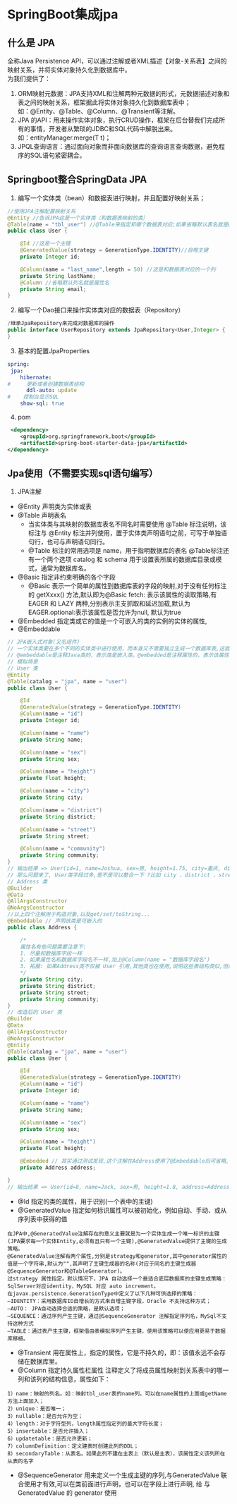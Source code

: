 # SpringBoot集成jpa
## 什么是 JPA
全称Java Persistence API，可以通过注解或者XML描述【对象-关系表】之间的映射关系，并将实体对象持久化到数据库中。  
为我们提供了：  
1. ORM映射元数据：JPA支持XML和注解两种元数据的形式，元数据描述对象和表之间的映射关系，框架据此将实体对象持久化到数据库表中；  
如：@Entity、@Table、@Column、@Transient等注解。
2. JPA 的API：用来操作实体对象，执行CRUD操作，框架在后台替我们完成所有的事情，开发者从繁琐的JDBC和SQL代码中解脱出来。  
如：entityManager.merge(T t)；
3. JPQL查询语言：通过面向对象而非面向数据库的查询语言查询数据，避免程序的SQL语句紧密耦合。
## Springboot整合SpringData JPA
1. 编写一个实体类（bean）和数据表进行映射，并且配置好映射关系；
```java
//使用JPA注解配置映射关系
@Entity //告诉JPA这是一个实体类（和数据表映射的类）
@Table(name = "tbl_user") //@Table来指定和哪个数据表对应;如果省略默认表名就是user；
public class User {

    @Id //这是一个主键
    @GeneratedValue(strategy = GenerationType.IDENTITY)//自增主键
    private Integer id;

    @Column(name = "last_name",length = 50) //这是和数据表对应的一个列
    private String lastName;
    @Column //省略默认列名就是属性名
    private String email;
}
```
2. 编写一个Dao接口来操作实体类对应的数据表（Repository）
```java
/继承JpaRepository来完成对数据库的操作
public interface UserRepository extends JpaRepository<User,Integer> {
}
```
3. 基本的配置JpaProperties
```yaml
spring:  
 jpa:
    hibernate:
#     更新或者创建数据表结构
      ddl-auto: update
#    控制台显示SQL
    show-sql: true
```
4. pom
```xml
 <dependency>
    <groupId>org.springframework.boot</groupId>
    <artifactId>spring-boot-starter-data-jpa</artifactId>
</dependency>
```
## Jpa使用（不需要实现sql语句编写）
1. JPA注解
* @Entity  声明类为实体或表
* @Table  声明表名
  * 当实体类与其映射的数据库表名不同名时需要使用 @Table 标注说明，该标注与 @Entity 标注并列使用，置于实体类声明语句之前，可写于单独语句行，也可与声明语句同行。
  * @Table 标注的常用选项是 name，用于指明数据库的表名 @Table标注还有一个两个选项 catalog 和 schema 用于设置表所属的数据库目录或模式，通常为数据库名。
* @Basic  指定非约束明确的各个字段
  * @Basic 表示一个简单的属性到数据库表的字段的映射,对于没有任何标注的 getXxxx() 方法,默认即为@Basic fetch: 表示该属性的读取策略,有 EAGER 和 LAZY 两种,分别表示主支抓取和延迟加载,默认为 EAGER.optional:表示该属性是否允许为null, 默认为true
* @Embedded  指定类或它的值是一个可嵌入的类的实例的实体的属性, 
* @Embeddable
```java
// JPA嵌入式对象(又名组件)
// 一个实体类要在多个不同的实体类中进行使用，而本身又不需要独立生成一个数据库表,这就是需要@Embedded、@Embeddable的时候了
// @embeddable是注释Java类的，表示类是嵌入类。@embedded是注释属性的，表示该属性的类是嵌入类。
// 模拟场景
// User 类
@Entity
@Table(catalog = "jpa", name = "user")
public class User {

    @Id
    @GeneratedValue(strategy = GenerationType.IDENTITY)
    @Column(name = "id")
    private Integer id;

    @Column(name = "name")
    private String name;

    @Column(name = "sex")
    private String sex;

    @Column(name = "height")
    private Float height;

    @Column(name = "city")
    private String city;

    @Column(name = "district")
    private String district;

    @Column(name = "street")
    private String street;

    @Column(name = "community")
    private String community;
}
// 输出结果 => User(id=1, name=Joshua, sex=男, height=1.75, city=重庆, district=璧山区, street=XX街道, community=XXX小区)
// 那么问题来了, User类字段过多,是不是可以整合一下 ?比如 city 、district 、street 、community这些字段，我们都可以整合为一个 Address 类,并通过@Embedded和@Embeddable注解进行关联
// Address 类
@Builder
@Data
@AllArgsConstructor
@NoArgsConstructor
//以上四个注解用于构造对象,以及get/set/toString...
@Embeddable // 声明该类是可嵌入的
public class Address {

    /*
    属性名有些问题需要注意下:
    1. 尽量和数据库字段一样
    2. 如果属性名和数据库字段名不一样,加上@Column(name = "数据库字段名")
    3. 拓展: 如果Address类不仅被 User 引用,其他类也在使用,说明这些表结构类似,但是字段名在每个表不一样,可以去了解一下@AttributeOverrides注解
    */
    private String city;
    private String district;
    private String street;
    private String community;
}
// 改造后的 User 类
@Builder
@Data
@AllArgsConstructor
@NoArgsConstructor
@Entity
@Table(catalog = "jpa", name = "user")
public class User {

    @Id
    @GeneratedValue(strategy = GenerationType.IDENTITY)
    @Column(name = "id")
    private Integer id;

    @Column(name = "name")
    private String name;

    @Column(name = "sex")
    private String sex;

    @Column(name = "height")
    private Float height;

    @Embedded // 其实通过测试发现,这个注解在Address使用了@Embeddable后可省略,但是防止后面出问题还是加上
    private Address address;

}
// 输出结果 => User(id=8, name=Jack, sex=男, height=1.8, address=Address(city=重庆, district=合川区, street=YY街道, community=YYY小区))
```
* @Id 指定的类的属性，用于识别(一个表中的主键)
* @GeneratedValue  指定如何标识属性可以被初始化，例如自动、手动、或从序列表中获得的值
```
在JPA中,@GeneratedValue注解存在的意义主要就是为一个实体生成一个唯一标识的主键(JPA要求每一个实体Entity,必须有且只有一个主键),@GeneratedValue提供了主键的生成策略。
@GeneratedValue注解有两个属性,分别是strategy和generator,其中generator属性的值是一个字符串,默认为"",其声明了主键生成器的名称(对应于同名的主键生成器@SequenceGenerator和@TableGenerator)。
过strategy 属性指定。默认情况下，JPA 自动选择一个最适合底层数据库的主键生成策略：SqlServer对应identity，MySQL 对应 auto increment。 
在javax.persistence.GenerationType中定义了以下几种可供选择的策略： 
–IDENTITY：采用数据库ID自增长的方式来自增主键字段，Oracle 不支持这种方式； 
–AUTO： JPA自动选择合适的策略，是默认选项； 
–SEQUENCE：通过序列产生主键，通过@SequenceGenerator 注解指定序列名，MySql不支持这种方式 
–TABLE：通过表产生主键，框架借由表模拟序列产生主键，使用该策略可以使应用更易于数据库移植。
```
* @Transient  用在属性上，指定的属性，它是不持久的，即：该值永远不会存储在数据库里。
* @Column  指定持久属性栏属性
注释定义了将成员属性映射到关系表中的哪一列和该列的结构信息，属性如下：
```
1）name：映射的列名。如：映射tbl_user表的name列，可以在name属性的上面或getName方法上面加入；
2）unique：是否唯一；
3）nullable：是否允许为空；
4）length：对于字符型列，length属性指定列的最大字符长度；
5）insertable：是否允许插入；
6）updatetable：是否允许更新；
7）columnDefinition：定义建表时创建此列的DDL；
8）secondaryTable：从表名。如果此列不建在主表上（默认是主表），该属性定义该列所在从表的名字
```
* @SequenceGenerator 用来定义一个生成主键的序列,与GeneratedValue 联合使用才有效,可以在类前面进行声明，也可以在字段上进行声明, 给 与GeneratedValue 的 generator 使用